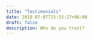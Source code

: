 ```yaml
---
title: "Testimonials"
date: 2018-07-07T15:53:27+06:00
draft: false
description: Who do you trust?
---
```


